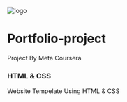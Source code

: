 ![logo](../main/logo/Asset16@4x.png)
# Portfolio-project
Project By Meta Coursera
### HTML & CSS 
Website Tempelate Using HTML & CSS
